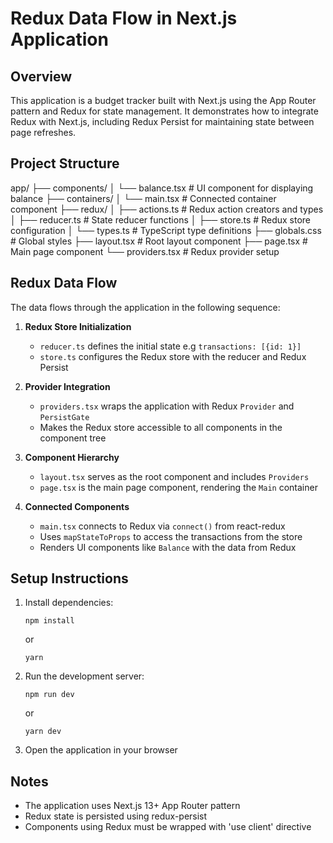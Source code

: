 # Redux Data Flow in Next.js Application

## Overview

This application is a budget tracker built with Next.js using the App Router pattern and Redux for state management. It demonstrates how to integrate Redux with Next.js, including Redux Persist for maintaining state between page refreshes.

## Project Structure
app/
├── components/
│ └── balance.tsx # UI component for displaying balance
├── containers/
│ └── main.tsx # Connected container component
├── redux/
│ ├── actions.ts # Redux action creators and types
│ ├── reducer.ts # State reducer functions
│ ├── store.ts # Redux store configuration
│ └── types.ts # TypeScript type definitions
├── globals.css # Global styles
├── layout.tsx # Root layout component
├── page.tsx # Main page component
└── providers.tsx # Redux provider setup


## Redux Data Flow

The data flows through the application in the following sequence:

1. **Redux Store Initialization**
   - `reducer.ts` defines the initial state e.g `transactions: [{id: 1}]`
   - `store.ts` configures the Redux store with the reducer and Redux Persist

2. **Provider Integration**
   - `providers.tsx` wraps the application with Redux `Provider` and `PersistGate`
   - Makes the Redux store accessible to all components in the component tree

3. **Component Hierarchy**
   - `layout.tsx` serves as the root component and includes `Providers`
   - `page.tsx` is the main page component, rendering the `Main` container

4. **Connected Components**
   - `main.tsx` connects to Redux via `connect()` from react-redux
   - Uses `mapStateToProps` to access the transactions from the store
   - Renders UI components like `Balance` with the data from Redux



## Setup Instructions

1. Install dependencies:
   ```
   npm install
   ```
   or
   ```
   yarn
   ```

2. Run the development server:
   ```
   npm run dev
   ```
   or
   ```
   yarn dev
   ```

3. Open the application in your browser


## Notes

- The application uses Next.js 13+ App Router pattern
- Redux state is persisted using redux-persist
- Components using Redux must be wrapped with 'use client' directive